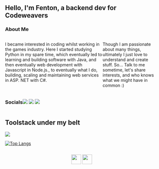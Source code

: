<h2>Hello, I'm Fenton, a backend dev for Codeweavers<h3>

<h3>About Me</h2>
<div style='display:flex; justify-content:left' align="left">
  <p>
  I became interested in coding whilst working in the games industry. Here I started studying Python in my spare time, which eventually led to learning and building software with Java, and then eventually web development with Javascript in Node.js., to eventually what I do, building, scaling and maintaining web services in ASP. NET with C#.
  </p>
  <p>
  Though I am passionate about many things, ultimately I just love to understand and create stuff. So... Talk to me sometime, let's share interests, and who knows what we might have in common :)
  </p>
</div>
<div style='display:flex; flex-direction:row;'>
  <h3 align='left'>Socials<h3>
   <div align='left'>
     <a href="https://www.linkedin.com/in/fentonhutson/" target="_blank"><img src="https://img.shields.io/badge/-LinkedIn-%230077B5?style=for-the-badge&logo=linkedin&logoColor=white" target="_blank"></a>
   <a href="https://fenton-hutson.netlify.app" target="_blank"><img src="https://img.shields.io/badge/-my_Portfolio-FFFFFF?style=for-the-badge&logo=ko-f&logoColor=white" target="_blank"></a>
   <a href="mailto: fentonhutson@gmail.com"><img src="https://img.shields.io/badge/-Email-e81e1e?style=for-the-badge&logo=gmail&logoColor=white" target="_blank"></a> 
    </div>
</div>

<h2 align='left'>Toolstack under my belt</h2>
<p align="left">
  <a href="https://skillicons.dev">
    <img src="https://skillicons.dev/icons?i=cs,dotnet,js,ts,java,html,nodejs,react,express,nextjs,css,tailwind,bootstrap,figma,postgres,mysql,mongodb,jest,git,github,idea,netlify,vercel,aws" />
  </a>
</p>
                                                                        
[![Top Langs](https://github-readme-stats.vercel.app/api/top-langs/?username=FentonPlusPlus&layout=compact)](https://github.com/anuraghazra/github-readme-stats)
<div style='display:flex; justify-content:center'>
<p align="left"> <a href="https://discord.com/users/Fenton#3994" target="_blank" rel="noreferrer"><img src="https://raw.githubusercontent.com/danielcranney/readme-generator/main/public/icons/socials/discord.svg" width="32" height="32" /></a> <a href="https://www.github.com/FentonPlusPlus" target="_blank" rel="noreferrer"><img src="https://raw.githubusercontent.com/danielcranney/readme-generator/main/public/icons/socials/github.svg" width="32" height="32" /></a></p>
</div>
<!---
FentonPlusPlus/FentonPlusPlus is a ✨ special ✨ repository because its `README.md` (this file) appears on your GitHub profile.
You can click the Preview link to take a look at your changes.
--->
